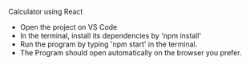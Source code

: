 Calculator using React

- Open the project on VS Code
- In the terminal, install its dependencies by 'npm install'
- Run the program by typing 'npm start' in the terminal.
- The Program should open automatically on the browser you prefer.
